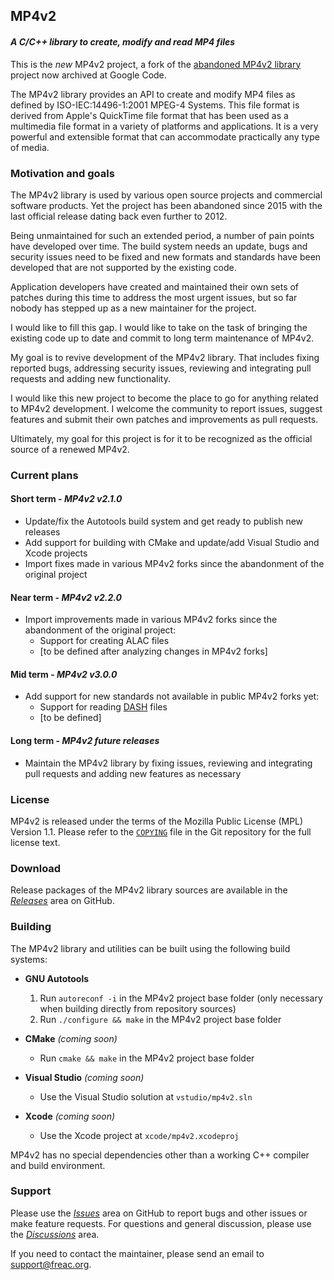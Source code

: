 ## MP4v2
#### *A C/C++ library to create, modify and read MP4 files*
This is the *new* MP4v2 project, a fork of the [abandoned MP4v2 library](https://code.google.com/archive/p/mp4v2/) project now archived at Google Code.

The MP4v2 library provides an API to create and modify MP4 files as defined by ISO-IEC:14496-1:2001 MPEG-4 Systems. This file format is derived from Apple's QuickTime file format that has been used as a multimedia file format in a variety of platforms and applications. It is a very powerful and extensible format that can accommodate practically any type of media.

### Motivation and goals
The MP4v2 library is used by various open source projects and commercial software products. Yet the project has been abandoned since 2015 with the last official release dating back even further to 2012.

Being unmaintained for such an extended period, a number of pain points have developed over time. The build system needs an update, bugs and security issues need to be fixed and new formats and standards have been developed that are not supported by the existing code.

Application developers have created and maintained their own sets of patches during this time to address the most urgent issues, but so far nobody has stepped up as a new maintainer for the project.

I would like to fill this gap. I would like to take on the task of bringing the existing code up to date and commit to long term maintenance of MP4v2.

My goal is to revive development of the MP4v2 library. That includes fixing reported bugs, addressing security issues, reviewing and integrating pull requests and adding new functionality.

I would like this new project to become the place to go for anything related to MP4v2 development. I welcome the community to report issues, suggest features and submit their own patches and improvements as pull requests.

Ultimately, my goal for this project is for it to be recognized as the official source of a renewed MP4v2.

### Current plans
#### Short term - *MP4v2 v2.1.0*
- Update/fix the Autotools build system and get ready to publish new releases
- Add support for building with CMake and update/add Visual Studio and Xcode projects
- Import fixes made in various MP4v2 forks since the abandonment of the original project

#### Near term - *MP4v2 v2.2.0*
- Import improvements made in various MP4v2 forks since the abandonment of the original project:
	- Support for creating ALAC files
	- [to be defined after analyzing changes in MP4v2 forks]

#### Mid term - *MP4v2 v3.0.0*
- Add support for new standards not available in public MP4v2 forks yet:
	- Support for reading [DASH](https://en.wikipedia.org/wiki/Dynamic_Adaptive_Streaming_over_HTTP) files
	- [to be defined]

#### Long term - *MP4v2 future releases*
- Maintain the MP4v2 library by fixing issues, reviewing and integrating pull requests and adding new features as necessary

### License
MP4v2 is released under the terms of the Mozilla Public License (MPL) Version 1.1. Please refer to the [`COPYING`](https://raw.githubusercontent.com/enzo1982/mp4v2/main/COPYING) file in the Git repository for the full license text.

### Download
Release packages of the MP4v2 library sources are available in the *[Releases](https://github.com/enzo1982/mp4v2/releases)* area on GitHub.

### Building
The MP4v2 library and utilities can be built using the following build systems:

 - **GNU Autotools**
	1. Run `autoreconf -i` in the MP4v2 project base folder
	(only necessary when building directly from repository sources)
	2. Run `./configure && make` in the MP4v2 project base folder

- **CMake** *(coming soon)*
	- Run `cmake && make` in the MP4v2 project base folder

- **Visual Studio** *(coming soon)*
	- Use the Visual Studio solution at `vstudio/mp4v2.sln`

- **Xcode** *(coming soon)*
	- Use the Xcode project at `xcode/mp4v2.xcodeproj`

MP4v2 has no special dependencies other than a working C++ compiler and build environment.

### Support
Please use the *[Issues](https://github.com/enzo1982/mp4v2/issues)* area on GitHub to report bugs and other issues or make feature requests. For questions and general discussion, please use the *[Discussions](https://github.com/enzo1982/mp4v2/discussions)* area.

If you need to contact the maintainer, please send an email to support@freac.org.

